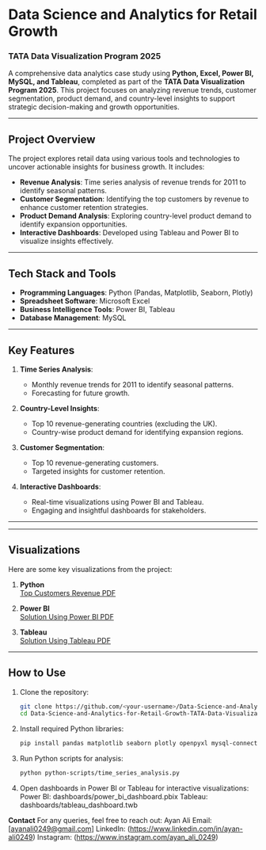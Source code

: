 # Data Science and Analytics for Retail Growth  
### TATA Data Visualization Program 2025  

A comprehensive data analytics case study using **Python, Excel, Power BI, MySQL, and Tableau**, completed as part of the **TATA Data Visualization Program 2025**. This project focuses on analyzing revenue trends, customer segmentation, product demand, and country-level insights to support strategic decision-making and growth opportunities.

---

## Project Overview  
The project explores retail data using various tools and technologies to uncover actionable insights for business growth. It includes:  
- **Revenue Analysis**: Time series analysis of revenue trends for 2011 to identify seasonal patterns.  
- **Customer Segmentation**: Identifying the top customers by revenue to enhance customer retention strategies.  
- **Product Demand Analysis**: Exploring country-level product demand to identify expansion opportunities.  
- **Interactive Dashboards**: Developed using Tableau and Power BI to visualize insights effectively.  

---

## Tech Stack and Tools  
- **Programming Languages**: Python (Pandas, Matplotlib, Seaborn, Plotly)  
- **Spreadsheet Software**: Microsoft Excel  
- **Business Intelligence Tools**: Power BI, Tableau  
- **Database Management**: MySQL  

---

## Key Features  
1. **Time Series Analysis**:  
   - Monthly revenue trends for 2011 to identify seasonal patterns.  
   - Forecasting for future growth.  

2. **Country-Level Insights**:  
   - Top 10 revenue-generating countries (excluding the UK).  
   - Country-wise product demand for identifying expansion regions.  

3. **Customer Segmentation**:  
   - Top 10 revenue-generating customers.  
   - Targeted insights for customer retention.  

4. **Interactive Dashboards**:  
   - Real-time visualizations using Power BI and Tableau.  
   - Engaging and insightful dashboards for stakeholders.  

---


---

## Visualizations  
Here are some key visualizations from the project:  

1. **Python**  
   [Top Customers Revenue PDF](https://github.com/ayanali0249/Data-Science-and-Analytics-for-Retail-Growth-TATA-Data-Visualization-Program-2025/blob/main/Solution%20Using%20Python.pdf)
   
2. **Power BI**  
   [Solution Using Power BI PDF](https://github.com/ayanali0249/Data-Science-and-Analytics-for-Retail-Growth-TATA-Data-Visualization-Program-2025/blob/main/Solution%20Using%20Power%20BI.pdf)  

3. **Tableau**  
   [Solution Using Tableau PDF](https://github.com/ayanali0249/Data-Science-and-Analytics-for-Retail-Growth-TATA-Data-Visualization-Program-2025/blob/main/Solution%20Using%20Tableau.pdf)  

---

## How to Use  
1. Clone the repository:  
   ```bash  
   git clone https://github.com/<your-username>/Data-Science-and-Analytics-for-Retail-Growth-TATA-Data-Visualization-Program-2025.git  
   cd Data-Science-and-Analytics-for-Retail-Growth-TATA-Data-Visualization-Program-2025  
2. Install required Python libraries:
    ```bash  
   pip install pandas matplotlib seaborn plotly openpyxl mysql-connector-python
3. Run Python scripts for analysis:
     ```bash  
   python python-scripts/time_series_analysis.py  
4. Open dashboards in Power BI or Tableau for interactive visualizations:
   Power BI: dashboards/power_bi_dashboard.pbix
   Tableau: dashboards/tableau_dashboard.twb

**Contact**
For any queries, feel free to reach out:
Ayan Ali
Email: [ayanali0249@gmail.com]
LinkedIn: (https://www.linkedin.com/in/ayan-ali0249)
Instagram: (https://www.instagram.com/ayan_ali_0249)
